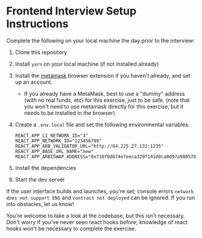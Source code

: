 # Frontend Interview Setup Instructions

Complete the following on your local machine the day prior to the interview:

1. Clone this repository

1. Install `yarn` on your local machine (if not installed already)

1. Install the [metamask](https://metamask.io/) browser extension if you haven't already, and set up an account.
    - If you already have a MetaMask, best to use a "dummy" address (with no real funds, etc) for this exercise, just to be safe. (note that you won't need to use metamask directly for this exercise, but it needs to be installed in the browser)

1. Create a `.env.local` file and set the following environmental variables:
    ```
    REACT_APP_L1_NETWORK_ID="3"
    REACT_APP_NETWORK_ID="123456789"
    REACT_APP_ARB_VALIDATOR_URL="http://64.225.27.132:1235"
    REACT_APP_BASE_URL_NAME="new"
    REACT_APP_ARBISWAP_ADDRESS="0x716f0d674efeeca329f141d0ca0d97a98057bdbf"
    ```
1. Install the dependencies

1. Start the dev server

If the user interface builds and launches, you're set; console errors `network does not support ENS` and `contract not deployed` can be ignored. If you run into obstacles, let us know!


You're welcome to take a look at the codebase, but this isn't necessary. Don't worry if you've never seen react hooks before; knowledge of react hooks won't be necessary to complete the exercise. 